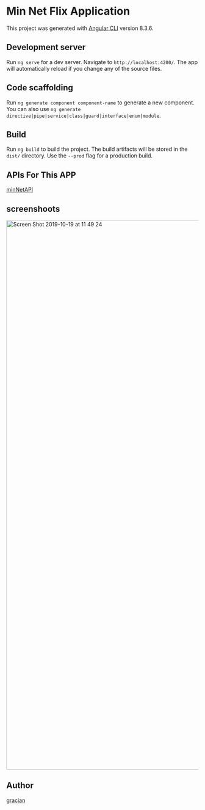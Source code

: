 # Min Net Flix Application

This project was generated with [Angular CLI](https://github.com/angular/angular-cli) version 8.3.6.

## Development server

Run `ng serve` for a dev server. Navigate to `http://localhost:4200/`. The app will automatically reload if you change any of the source files.

## Code scaffolding

Run `ng generate component component-name` to generate a new component. You can also use `ng generate directive|pipe|service|class|guard|interface|enum|module`.

## Build

Run `ng build` to build the project. The build artifacts will be stored in the `dist/` directory. Use the `--prod` flag for a production build.

## APIs For This APP
[minNetAPI](https://www.github.com/itsgracian/minNetAPI)

## screenshoots

<img width="1440" alt="Screen Shot 2019-10-19 at 11 49 24" src="https://user-images.githubusercontent.com/27460888/67142967-c52a9900-f266-11e9-9766-c7c3a747320d.png">

## Author 
[gracian](https://www.github.com/itsgracian)
